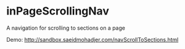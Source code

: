# inPageScrollingNav
A navigation for scrolling to sections on a page

Demo: http://sandbox.saeidmohadjer.com/navScrollToSections.html
